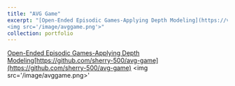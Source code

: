 ```yaml
---
title: "AVG Game"
excerpt: "[Open-Ended Episodic Games-Applying Depth Modeling](https://vimeo.com/884156000)<br>[https://github.com/sherry-500/avg-game](https://github.com/sherry-500/avg-game)
<img src='/image/avggame.png'>"
collection: portfolio
---
```

[Open-Ended Episodic Games-Applying Depth Modeling](https://vimeo.com/884156000)[https://github.com/sherry-500/avg-game](https://github.com/sherry-500/avg-game)
<img src='/image/avggame.png>'
